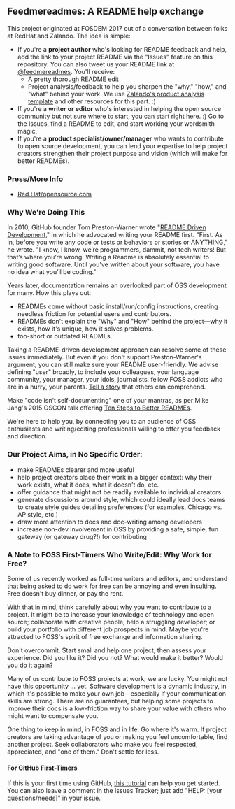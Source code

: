 ## Feedmereadmes: A README help exchange

This project originated at FOSDEM 2017 out of a conversation between folks at RedHat and Zalando. The idea is simple:
- If you're a **project author** who's looking for README feedback and help, add the link to your project README via the "Issues" feature on this repository. You can also tweet us your README link at [@feedmereadmes](https://twitter.com/feedmereadmes). You'll receive:
  - A pretty thorough README edit
  - Project analysis/feedback to help you sharpen the "why," "how," and "what" behind your work. We use [Zalando's product analysis template](https://github.com/zalando/zalando-howto-open-source/blob/master/producttemplate.md) and other resources for this part. :)
- If you're a **writer or editor** who's interested in helping the open source community but not sure where to start, you can start right here. :) Go to the Issues, find a README to edit, and start working your wordsmith magic.
- If you're a **product specialist/owner/manager** who wants to contribute to open source development, you can lend your expertise to help project creators strengthen their project purpose and vision (which will make for better READMEs).

### Press/More Info
- [Red Hat/opensource.com](https://opensource.com/open-organization/17/6/documentation-feedmereadmes-project)

### Why We're Doing This

In 2010, GitHub founder Tom Preston-Warner wrote "[README Driven Development](http://tom.preston-werner.com/2010/08/23/readme-driven-development.html)," in which he advocated writing your README first. "First. As in, before you write any code or tests or behaviors or stories or ANYTHING," he wrote. "I know, I know, we’re programmers, dammit, not tech writers! But that’s where you’re wrong. Writing a Readme is absolutely essential to writing good software. Until you’ve written about your software, you have no idea what you’ll be coding."

Years later, documentation remains an overlooked part of OSS development for many. How this plays out:
 - READMEs come without basic install/run/config instructions, creating needless friction for potential users and contributors.
 - READMEs don't explain the "Why" and "How" behind the project—why it exists, how it's unique, how it solves problems.
 - too-short or outdated READMEs.
 
Taking a README-driven development approach can resolve some of these issues immediately. But even if you don't support Preston-Warner's argument, you can still make sure your README user-friendly. We advise defining "user" broadly, to include your colleagues, your language community, your manager, your idols, journalists, fellow FOSS addicts who are in a hurry, your parents. [Tell a story](https://opensource.com/open-organization/17/1/repo-tells-a-story) that others can comprehend. 

Make "code isn't self-documenting" one of your mantras, as per Mike Jang's 2015 OSCON talk offering [Ten Steps to Better READMEs](https://www.youtube.com/watch?v=PC05prd2usY).

We're here to help you, by connecting you to an audience of OSS enthusiasts and writing/editing professionals willing to offer you feedback and direction.

### Our Project Aims, in No Specific Order:
- make READMEs clearer and more useful
- help project creators place their work in a bigger context: why their work exists, what it does, what it doesn't do, etc.
- offer guidance that might not be readily available to individual creators
- generate discussions around style, which could ideally lead docs teams to create style guides detailing preferences (for examples, Chicago vs. AP style, etc.)
- draw more attention to docs and doc-writing among developers
- increase non-dev involvement in OSS by providing a safe, simple, fun gateway (or gateway drug?!) for contributing

### A Note to FOSS First-Timers Who Write/Edit: Why Work for Free?
Some of us recently worked as full-time writers and editors, and understand that being asked to do work for free can be annoying and even insulting. Free doesn't buy dinner, or pay the rent.

With that in mind, think carefully about why you want to contribute to a project. It might be to increase your knowledge of technology and open source; collaborate with creative people; help a struggling developer; or build your portfolio with different job prospects in mind. Maybe you're attracted to FOSS's spirit of free exchange and information sharing. 

Don't overcommit. Start small and help one project, then assess your experience. Did you like it? Did you not? What would make it better? Would you do it again?

Many of us contribute to FOSS projects at work; we are lucky. You might not have this opportunity ... yet. Software development is a dynamic industry, in which it's possible to make your own job—especially if your communication skills are strong. There are no guarantees, but helping some projects to improve their docs is a low-friction way to share your value with others who might want to compensate you.

One thing to keep in mind, in FOSS and in life: Go where it's warm. If project creators are taking advantage of you or making you feel uncomfortable, find another project. Seek collaborators who make you feel respected, appreciated, and "one of them." Don't settle for less.

#### For GitHub First-Timers
If this is your first time using GitHub, [this tutorial](https://help.github.com/articles/getting-started-with-writing-and-formatting-on-github/) can help you get started. You can also leave a comment in the Issues Tracker; just add "HELP: [your questions/needs]" in your issue.
